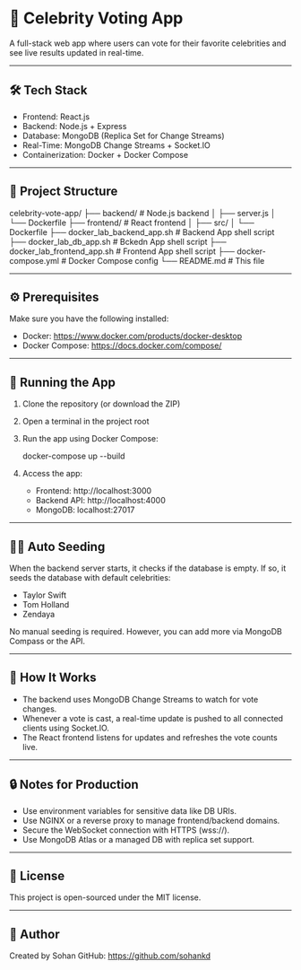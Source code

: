 # 🌟 Celebrity Voting App

A full-stack web app where users can vote for their favorite celebrities and see live results updated in real-time.

---

## 🛠 Tech Stack

- Frontend: React.js
- Backend: Node.js + Express
- Database: MongoDB (Replica Set for Change Streams)
- Real-Time: MongoDB Change Streams + Socket.IO
- Containerization: Docker + Docker Compose

---

## 📁 Project Structure

celebrity-vote-app/
├── backend/               # Node.js backend
│   ├── server.js
│   └── Dockerfile
├── frontend/              # React frontend
│   ├── src/
│   └── Dockerfile
├── docker_lab_backend_app.sh    # Backend App shell script
├── docker_lab_db_app.sh   # Bckedn App shell script
├── docker_lab_frontend_app.sh   # Frontend App shell script
├── docker-compose.yml     # Docker Compose config
└── README.md              # This file

---

## ⚙️ Prerequisites

Make sure you have the following installed:

- Docker: https://www.docker.com/products/docker-desktop
- Docker Compose: https://docs.docker.com/compose/

---

## 🚀 Running the App

1. Clone the repository (or download the ZIP)
2. Open a terminal in the project root
3. Run the app using Docker Compose:

   docker-compose up --build

4. Access the app:

   - Frontend: http://localhost:3000
   - Backend API: http://localhost:4000
   - MongoDB: localhost:27017

---

## 🧑‍💻 Auto Seeding

When the backend server starts, it checks if the database is empty. If so, it seeds the database with default celebrities:

- Taylor Swift
- Tom Holland
- Zendaya

No manual seeding is required. However, you can add more via MongoDB Compass or the API.

---

## 🧠 How It Works

- The backend uses MongoDB Change Streams to watch for vote changes.
- Whenever a vote is cast, a real-time update is pushed to all connected clients using Socket.IO.
- The React frontend listens for updates and refreshes the vote counts live.

---

## 🔒 Notes for Production

- Use environment variables for sensitive data like DB URIs.
- Use NGINX or a reverse proxy to manage frontend/backend domains.
- Secure the WebSocket connection with HTTPS (wss://).
- Use MongoDB Atlas or a managed DB with replica set support.

---

## 📝 License

This project is open-sourced under the MIT license.

---

## 👤 Author

Created by Sohan
GitHub: https://github.com/sohankd
